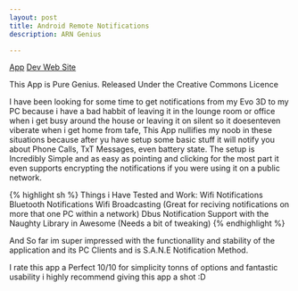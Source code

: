 ```yaml
---
layout: post
title: Android Remote Notifications 
description: ARN Genius

---
```


[App](https://play.google.com/store/apps/details?id=org.damazio.notifier&feature=search_result#?t=W251bGwsMSwxLDEsIm9yZy5kYW1hemlvLm5vdGlmaWVyIl0.)
[Dev Web Site](http://code.google.com/p/android-notifier/)

This App is Pure Genius.
Released Under the Creative Commons Licence

I have been looking for some time to get notifications from my Evo 3D to my PC because i have a bad habbit of leaving it in the lounge room or office when i get busy around the house or leaving it on silent so it doesenteven viberate when i get home from tafe, This App nullifies my noob in these situations because after yu have setup some basic stuff it will notify you about Phone Calls, TxT Messages, even battery state.
The setup is Incredibly Simple and as easy as pointing and clicking for the most part it even supports encrypting the notifications if you were using it on a public network.

{% highlight sh %}
Things i Have Tested and Work:
Wifi Notifications
Bluetooth Notifications
Wifi Broadcasting (Great for reciving notifications on more that one PC within a network)
Dbus Notification Support with the Naughty Library in Awesome (Needs a bit of tweaking)
{% endhighlight %}

And So far im super impressed with the functionallity and stability of the application and its PC Clients and is S.A.N.E Notification Method.

I rate this app a Perfect 10/10 for simplicity tonns of options and fantastic usability i highly recommend giving this app a shot :D
